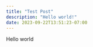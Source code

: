 ```yaml
---
title: "Test Post"
description: "Hello world!"
date: 2023-09-22T13:51:23-07:00
---
```


Hello world

